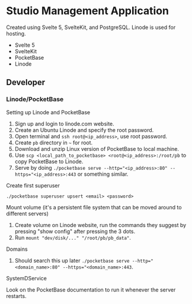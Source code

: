 # Studio Management Application

Created using Svelte 5, SvelteKit, and PostgreSQL. Linode is used for hosting.

- Svelte 5
- SvelteKit
- PocketBase
- Linode

## Developer

### Linode/PocketBase

Setting up Linode and PocketBase

1. Sign up and login to linode.com website.
2. Create an Ubuntu Linode and specify the root password.
3. Open terminal and `ssh root@<ip_address>`, use root password.
4. Create `pb` directory in `~` for root.
5. Download and unzip Linux version of PocketBase to local machine.
6. Use `scp <local_path_to_pocketbase> <root@<ip_address>:/root/pb` to copy PocketBase to Linode.
7. Serve by doing ```./pocketbase serve --http="<ip_address>:80" --https="<ip_address>:443``` or something similar.

Create first superuser

```./pocketbase superuser upsert <email> <password>```

Mount volume (it's a persistent file system that can be moved around to different servers)

1. Create volume on Linode website, run the commands they suggest by pressing "show config" after pressing the 3 dots.
2. Run `mount "dev/disk/..." "/root/pb/pb_data"`.

Domains

1. Should search this up later ```./pocketbase serve --http="<domain_name>:80" --https="<domain_name>:443```.

SystemDService

Look on the PocketBase documentation to run it whenever the server restarts.